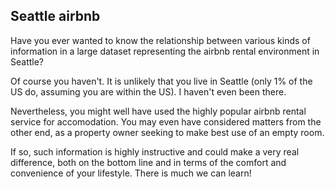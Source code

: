 ## Seattle airbnb

Have you ever wanted to know the relationship between various kinds of information in a large dataset representing the airbnb rental environment in Seattle?

Of course you haven't. It is unlikely that you live in Seattle (only 1% of the US do, assuming you are within the US). I haven't 
even been there.

Nevertheless, you might well have used the highly popular airbnb rental service for accomodation. You may even have considered matters from the other end,
as a property owner seeking to make best use of an empty room.

If so, such information is highly instructive and could make a very real difference, both on the bottom line and in terms of the comfort and convenience of your
lifestyle. There is much we can learn!

